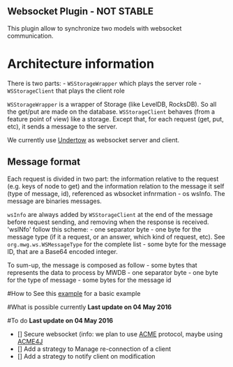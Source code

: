 Websocket Plugin - NOT STABLE
---

This plugin allow to synchronize two models with websocket communication.

# Architecture information 
There is two parts: 
    - `WSStorageWrapper` which plays the server role
    - `WSStorageClient` that plays the client role

`WSStorageWrapper` is a wrapper of Storage (like LevelDB, RocksDB). So all the get/put are made on the database.
`WSStorageClient` behaves (from a feature point of view) like a storage. Except that, for each request (get, put, etc), it sends a message to the server.

We currently use [Undertow](http://undertow.io/) as websocket server and client. 

## Message format
Each request is divided in two part: the information relative to the request (e.g. keys of node to get) and the information relation to the message it self (type of message, id), referenced as wbsocket infnrmation - os wsInfo. The message are binaries messages.

`wsInfo` are always added by `WSStorageClient` at the end of the message before request sending, and removing when the response is received.
'wsINfo' follow this scheme:
    - one separator byte
    - one byte for the message type (if it a request, or an answer, which kind of request, etc). See `org.mwg.ws.WSMessageType` for the complete list
    - some byte for the message ID, that are a Base64 encoded integer.
    
To sum-up, the message is composed as follow
    - some bytes that represents the data to process by MWDB
    - one separator byte
    - one byte for the type of message
    - some bytes for the message id



#How to
See this [example](https://github.com/kevoree-modeling/mwDB/blob/master/plugins/websocket/src/test/java/org/mwg/ws/Test.java) for a basic example

#What is possible currently 
**Last update on 04 May 2016**

#To do
**Last update on 04 May 2016**
- [] Secure websocket (info: we plan to use [ACME](https://tools.ietf.org/html/draft-ietf-acme-acme-01) protocol, maybe using [ACME4J](https://github.com/shred/acme4j)
- [] Add a strategy to Manage re-connection of a client
- [] Add a strategy to notify client on modification



